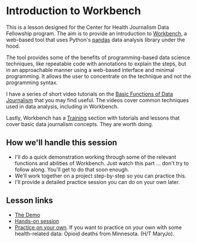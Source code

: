 # Introduction to Workbench

This is a lesson designed for the Center for Health Journalism Data Fellowship program. The aim is to provide an introduction to [Workbench](https://workbenchdata.com/), a web-based tool that uses Python's [pandas](https://pandas.pydata.org/) data analysis library under the hood.

The tool provides some of the benefits of programming-based data science techniques, like repeatable code with annotations to explain the steps, but in an approachable manner using a web-based interface and minimal programming. It allows the user to concentrate on the technique and not the programming syntax.

I have a series of short video tutorials on the [Basic Functions of Data Journalism](https://vimeo.com/showcase/7320305) that you may find useful. The videos cover common techniques used in data analysis, including in Workbench.

Lastly, Workbench has a [Training](https://app.workbenchdata.com/lessons/en) section with tutorials and lessons that cover basic data journalism concepts. They are worth doing.

## How we'll handle this session

- I'll do a quick demonstration working through some of the relevant functions and abilities of Workbench. Just watch this part ... don't try to follow along. You'll get to do that soon enough.
- We'll work together on a project step-by-step so you can practice this.
- I'll provide a detailed practice session you can do on your own later.

## Lesson links

- [The Demo](demo.md)
- [Hands-on session](hands-on.md)
- [Practice on your own](practice.md). If you want to practice on your own with some health-related data: Opioid deaths from Minnesota. (H/T MaryJo).

